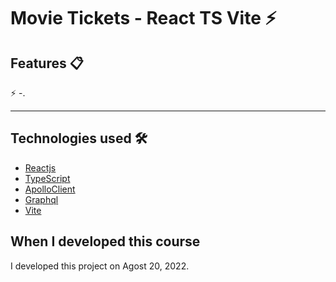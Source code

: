 # Movie Tickets - React TS Vite ⚡️

## Features 📋

⚡️ -.

---

## Technologies used 🛠️

- [Reactjs](https://reactjs.org/)
- [TypeScript](https://www.typescriptlang.org/)
- [ApolloClient](https://www.apollographql.com/docs/react/)
- [Graphql](https://graphql.org/)
- [Vite](https://vitejs.dev/)

## When I developed this course

I developed this project on Agost 20, 2022.
